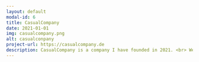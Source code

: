 ```yaml
---
layout: default
modal-id: 6
title: CasualCompany
date: 2021-01-01
img: casualcompany.png
alt: casualconpany
project-url: https://casualcompany.de
description: CasualCompany is a company I have founded in 2021. <br> We develop innovative and cost efficient technology. <br> Feel free to check out our latest work.
---
```

